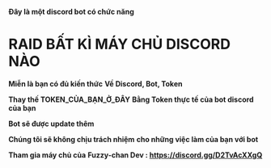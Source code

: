 **Đây là một discord bot có chức năng**
# RAID BẤT KÌ MÁY CHỦ DISCORD NÀO

**Miễn là bạn có đủ kiến thức**
**Về Discord, Bot, Token**

**Thay thế TOKEN_CỦA_BẠN_Ở_ĐÂY**
**Bằng Token thực tế của bot discord của bạn**

**Bot sẽ được update thêm**

**Chúng tôi sẽ không chịu trách nhiệm**
**cho những việc làm của bạn với bot**

**Tham gia máy chủ của**
**Fuzzy-chan Dev : https://discord.gg/D2TvAcXXgQ**
